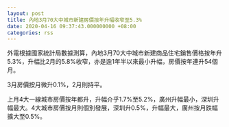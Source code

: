 ```yaml
---
layout: post
title: 內地3月70大中城市新建房價按年升幅收窄至5.3%
date: 2020-04-16 09:37:43.000000000 +08:00
categories: rss
---
```


外電根據國家統計局數據測算，內地3月70大中城市新建商品住宅銷售價格按年升5.3%，升幅比2月的5.8%收窄，亦是逾1年半以來最小升幅，房價按年連升54個月。

3月房價按月微升0.1%，2月則持平。

上月4大一線城市房價按年都升，升幅介乎1.7%至5.2%，廣州升幅最小，深圳升幅最大。4大城市房價按月則個別發展，深圳升0.5%，升幅最大，廣州按月跌幅擴大至0.5%。
